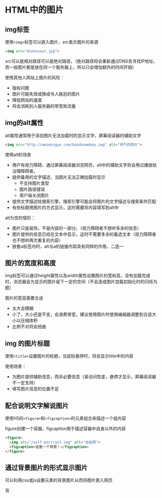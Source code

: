 # HTML中的图片
## img标签
使用`<img>`标签可以嵌入图片，src表示图片的来源
```html
<img src="dinnosaur.jpg">
```

src可以是相对路径可以是绝对路径，（绝对路径将会重新通过DNS去寻找IP地址，而一般图片都是放在同一个服务器上，所以只会增加额外的时间开销）

使用其他人网站上图片的风险：
- 版权问题
- 图片可能失效或换成令人尴尬的图片
- 降低网站的速度
- 将会消耗别人服务器的带宽和流量

## img的alt属性
alt属性通常用于添加图片无法加载时的显示文字，屏幕阅读器的辅助文字
```html
<img src="http://weimingye.com/handsomeboy.img" alt="帅气的照片">
```

使用alt的场景
- 用户有视力障碍，通过屏幕阅读器浏览网页，alt中的辅助文字将会用过播放给治理障碍者。
- 提供备用的文字描述，当图片无法正确加载时显示
  - 不支持图片类型
  - 图片路径错误
  - 用户端关闭图片
- 提供文字描述给搜索引擎，搜索引擎可能会将图片的文字描述与搜索条件匹配
- 有些标题用图片的方式显示，这时需要将内容填写到alt中

alt为空的情形：
- 图片只是装饰，不是内容的一部分。（视力障碍者不想听多余的信息）
- 图片提供的信息已经在文本中显示，这时不需要多余的备选文本（视力障碍者也不想听两次重复的内容）
- 嵌套a标签内时，alt与a的链接内容具有同样的作用，二选一

## 图片的宽度和高度
img标签可以通过height属性以及width属性设置图片的宽和高，没有加载完成时，浏览器会为显示的图片留下一定的空间（不会造成图片加载初始化时的闪烁为题）

图片的宽高需要合适
- 太大会模糊
- 小了，大小还是不变，会浪费带宽，建议使用图片时使用编辑器调整到合适大小以压缩体积
- 比例不对将会扭曲

## img 的图片标题
使用`<title>`设置图片的标题，当鼠标悬停时，将会显示title中的内容

使用场景：
- 为图片提供辅助信息，而非必要信息（易访问性差，悬停才显示，屏幕阅读器不一定支持）
- 填写图片信息的位置不足

## 配合说明文字解说图片
使用H5的`<figure>`和`<figcaption>`的元素组合来描述一个组内容

figure创建一个容器，figcaption用于描述容器中自身以外的内容
```html
<figure>
  <img src="/self-portrait.img" alt="自拍照">
  <figcaption>这是一个帅哥！</figcaption>
</figure>
```

## 通过背景图片的形式显示图片
可以利用css或js设置元素的背景图片从而将图片嵌入网页

背